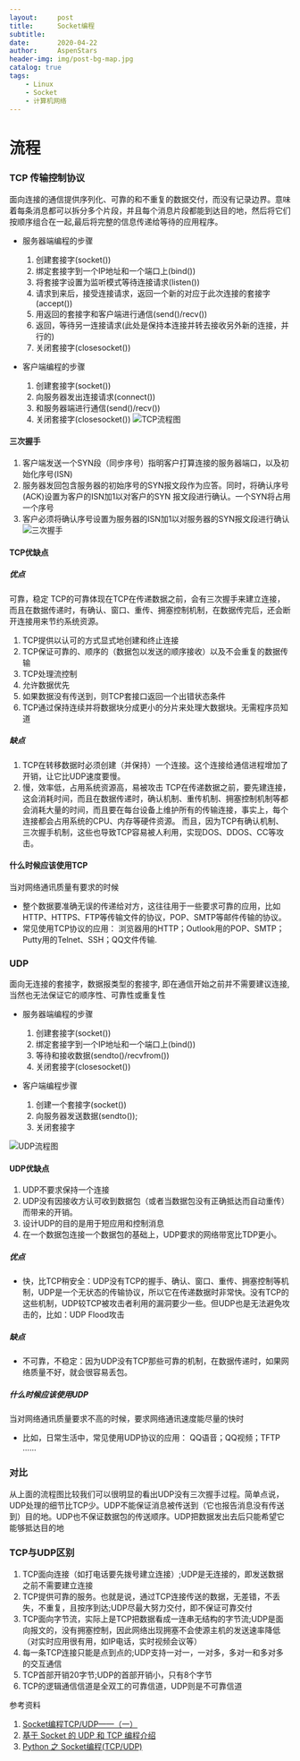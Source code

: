 ```yaml
---
layout:     post
title:      Socket编程
subtitle:   
date:       2020-04-22
author:     AspenStars
header-img: img/post-bg-map.jpg
catalog: true
tags:
    - Linux
    - Socket
    - 计算机网络
---
```


# 流程
### TCP 传输控制协议
面向连接的通信提供序列化、可靠的和不重复的数据交付，而没有记录边界。意味着每条消息都可以拆分多个片段，并且每个消息片段都能到达目的地，然后将它们按顺序组合在一起,最后将完整的信息传递给等待的应用程序。

- 服务器端编程的步骤
    1. 创建套接字(socket())
    2. 绑定套接字到一个IP地址和一个端口上(bind())
    3. 将套接字设置为监听模式等待连接请求(listen())
    4. 请求到来后，接受连接请求，返回一个新的对应于此次连接的套接字(accept())
    5. 用返回的套接字和客户端进行通信(send()/recv())
    6. 返回，等待另一连接请求(此处是保持本连接并转去接收另外新的连接，并行的)
    7. 关闭套接字(closesocket())

- 客户端编程的步骤
    1. 创建套接字(socket())
    2. 向服务器发出连接请求(connect())
    3. 和服务器端进行通信(send()/recv())
    4. 关闭套接字(closesocket())
![TCP流程图](../img/post/TCP.png)

#### 三次握手
1. 客户端发送一个SYN段（同步序号）指明客户打算连接的服务器端口，以及初始化序号(ISN) 
2. 服务器发回包含服务器的初始序号的SYN报文段作为应答。同时，将确认序号(ACK)设置为客户的ISN加1以对客户的SYN 报文段进行确认。一个SYN将占用一个序号
3. 客户必须将确认序号设置为服务器的ISN加1以对服务器的SYN报文段进行确认
![三次握手](../img/post/Threehand.png)

#### TCP优缺点
##### 优点
可靠，稳定 TCP的可靠体现在TCP在传递数据之前，会有三次握手来建立连接，而且在数据传递时，有确认、窗口、重传、拥塞控制机制，在数据传完后，还会断开连接用来节约系统资源。

1. TCP提供以认可的方式显式地创建和终止连接
2. TCP保证可靠的、顺序的（数据包以发送的顺序接收）以及不会重复的数据传输
3. TCP处理流控制
4. 允许数据优先
5. 如果数据没有传送到，则TCP套接口返回一个出错状态条件
6. TCP通过保持连续并将数据块分成更小的分片来处理大数据块。无需程序员知道

##### 缺点
1. TCP在转移数据时必须创建（并保持）一个连接。这个连接给通信进程增加了开销，让它比UDP速度要慢。
2. 慢，效率低，占用系统资源高，易被攻击 TCP在传递数据之前，要先建连接，这会消耗时间，而且在数据传递时，确认机制、重传机制、拥塞控制机制等都会消耗大量的时间，而且要在每台设备上维护所有的传输连接，事实上，每个连接都会占用系统的CPU、内存等硬件资源。 而且，因为TCP有确认机制、三次握手机制，这些也导致TCP容易被人利用，实现DOS、DDOS、CC等攻击。

#### 什么时候应该使用TCP
当对网络通讯质量有要求的时候
- 整个数据要准确无误的传递给对方，这往往用于一些要求可靠的应用，比如HTTP、HTTPS、FTP等传输文件的协议，POP、SMTP等邮件传输的协议。 
- 常见使用TCP协议的应用： 浏览器用的HTTP；Outlook用的POP、SMTP；Putty用的Telnet、SSH；QQ文件传输.

### UDP
面向无连接的套接字，数据报类型的套接字, 即在通信开始之前并不需要建议连接,当然也无法保证它的顺序性、可靠性或重复性

- 服务器端编程的步骤
    1. 创建套接字(socket())
    2. 绑定套接字到一个IP地址和一个端口上(bind())
    3. 等待和接收数据(sendto()/recvfrom())
    4. 关闭套接字(closesocket())

- 客户端编程步骤
    1. 创建一个套接字(socket())
    2. 向服务器发送数据(sendto());
    3. 关闭套接字

![UDP流程图](../img/post/UDP.png)

#### UDP优缺点
1. UDP不要求保持一个连接
2. UDP没有因接收方认可收到数据包（或者当数据包没有正确抵达而自动重传）而带来的开销。
3. 设计UDP的目的是用于短应用和控制消息
4. 在一个数据包连接一个数据包的基础上，UDP要求的网络带宽比TDP更小。

##### 优点
- 快，比TCP稍安全：UDP没有TCP的握手、确认、窗口、重传、拥塞控制等机制，UDP是一个无状态的传输协议，所以它在传递数据时非常快。没有TCP的这些机制，UDP较TCP被攻击者利用的漏洞要少一些。但UDP也是无法避免攻击的，比如：UDP Flood攻击

##### 缺点
- 不可靠，不稳定：因为UDP没有TCP那些可靠的机制，在数据传递时，如果网络质量不好，就会很容易丢包。

##### 什么时候应该使用UDP
当对网络通讯质量要求不高的时候，要求网络通讯速度能尽量的快时
- 比如，日常生活中，常见使用UDP协议的应用： QQ语音；QQ视频；TFTP ……

### 对比
从上面的流程图比较我们可以很明显的看出UDP没有三次握手过程。简单点说，UDP处理的细节比TCP少。UDP不能保证消息被传送到（它也报告消息没有传送到）目的地。UDP也不保证数据包的传送顺序。UDP把数据发出去后只能希望它能够抵达目的地

### TCP与UDP区别
1. TCP面向连接（如打电话要先拨号建立连接）;UDP是无连接的，即发送数据之前不需要建立连接
2. TCP提供可靠的服务。也就是说，通过TCP连接传送的数据，无差错，不丢失，不重复，且按序到达;UDP尽最大努力交付，即不保证可靠交付
3. TCP面向字节流，实际上是TCP把数据看成一连串无结构的字节流;UDP是面向报文的，没有拥塞控制，因此网络出现拥塞不会使源主机的发送速率降低（对实时应用很有用，如IP电话，实时视频会议等）
4. 每一条TCP连接只能是点到点的;UDP支持一对一，一对多，多对一和多对多的交互通信
5. TCP首部开销20字节;UDP的首部开销小，只有8个字节
6. TCP的逻辑通信信道是全双工的可靠信道，UDP则是不可靠信道

参考资料
1. [Socket编程TCP/UDP——（一）](https://www.jianshu.com/p/8264ffefb51d)
2. [基于 Socket 的 UDP 和 TCP 编程介绍](https://zhuanlan.zhihu.com/p/73514975)
3. [Python 之 Socket编程(TCP/UDP)](https://www.jianshu.com/p/629961795744)